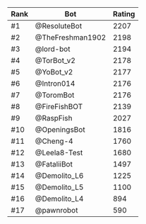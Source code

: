 Rank|Bot|Rating
---|---|---
#1|@ResoluteBot|2207
#2|@TheFreshman1902|2198
#3|@lord-bot|2194
#4|@TorBot_v2|2178
#5|@YoBot_v2|2177
#6|@Intron014|2176
#7|@ToromBot|2176
#8|@FireFishBOT|2139
#9|@RaspFish|2027
#10|@OpeningsBot|1816
#11|@Cheng-4|1760
#12|@Leela8-Test|1680
#13|@FataliiBot|1497
#14|@Demolito_L6|1225
#15|@Demolito_L5|1100
#16|@Demolito_L4|894
#17|@pawnrobot|590
